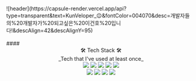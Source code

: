 <br />
![header](https://capsule-render.vercel.app/api?type=transparent&text=KunVeloper_😉&fontColor=004070&desc=개발자들의%20개발자가%20되고싶은%20이건호%20입니다!&descAlign=42&descAlignY=95)
<br />
<br />
#### <center> 🛠 Tech Stack 🛠 </center>
<center>_Tech that I've used at least once_</center>
<center>
<img src="https://img.shields.io/badge/Python-1e415e?style=flat&logo=Python&logoColor=white"/></a> 
<img src="https://img.shields.io/badge/C-5f92c6?style=flat&logo=C&logoColor=white"/></a>
<img src="https://img.shields.io/badge/C++-005694?style=flat&logo=C%2b%2b&logoColor=white"/></a>
<img src="https://img.shields.io/badge/React-46caf3?style=flat&logo=React&logoColor=white"/></a>
<img src="https://img.shields.io/badge/Javascript-ebd519?style=flat&logo=Javascript&logoColor=white&fontColor=white"/></a>
</center>
<center>
<img src="https://img.shields.io/badge/Prisma-27313f?style=flat&logo=prisma&logoColor=white"/></a>
<img src="https://img.shields.io/badge/ApolloGraphQL-a300f0?style=flat&logo=apollographql&logoColor=white"/></a>
<img src="https://img.shields.io/badge/Kubernetes-2e67d9?style=flat&logo=kubernetes&logoColor=white"/></a>
<img src="https://img.shields.io/badge/SQlite3-8dd1e4?style=flat&logo=sqlite&logoColor=white"/></a>
</center>
<!--
**kunholee98/kunholee98** is a ✨ _special_ ✨ repository because its `README.md` (this file) appears on your GitHub profile.

Here are some ideas to get you started:

- 🔭 I’m currently working on ...
- 🌱 I’m currently learning ...
- 👯 I’m looking to collaborate on ...
- 🤔 I’m looking for help with ...
- 💬 Ask me about ...
- 📫 How to reach me: ...
- 😄 Pronouns: ...
- ⚡ Fun fact: ...
-->

